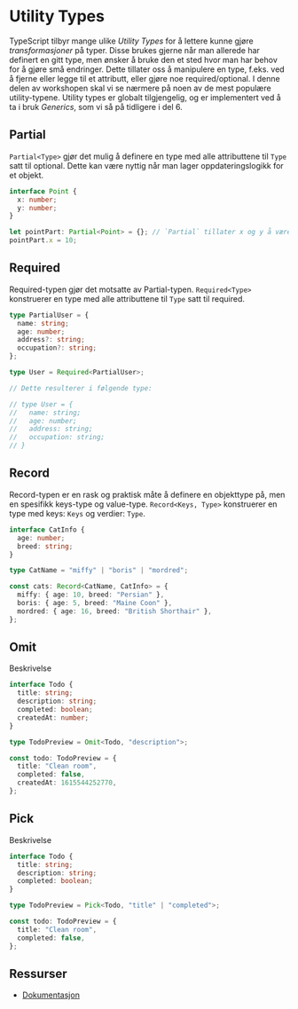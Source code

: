 # Utility Types

TypeScript tilbyr mange ulike _Utility Types_ for å lettere kunne gjøre _transformasjoner_ på typer. Disse brukes gjerne når man allerede har definert en gitt type, men ønsker å bruke den et sted hvor man har behov for å gjøre små endringer. Dette tillater oss å manipulere en type, f.eks. ved å fjerne eller legge til et attributt, eller gjøre noe required/optional. I denne delen av workshopen skal vi se nærmere på noen av de mest populære utility-typene. Utility types er globalt tilgjengelig, og er implementert ved å ta i bruk _Generics_, som vi så på tidligere i del 6.

## Partial

`Partial<Type>` gjør det mulig å definere en type med alle attributtene til `Type` satt til optional. Dette kan være nyttig når man lager oppdateringslogikk for et objekt.

```typescript
interface Point {
  x: number;
  y: number;
}

let pointPart: Partial<Point> = {}; // `Partial` tillater x og y å være optional
pointPart.x = 10;
```

## Required

Required-typen gjør det motsatte av Partial-typen. `Required<Type>` konstruerer en type med alle attributtene til `Type` satt til required.

```typescript
type PartialUser = {
  name: string;
  age: number;
  address?: string;
  occupation?: string;
};

type User = Required<PartialUser>;

// Dette resulterer i følgende type:

// type User = {
//   name: string;
//   age: number;
//   address: string;
//   occupation: string;
// }
```

## Record

Record-typen er en rask og praktisk måte å definere en objekttype på, men en spesifikk keys-type og value-type. `Record<Keys, Type>` konstruerer en type med keys: `Keys` og verdier: `Type`.

```typescript
interface CatInfo {
  age: number;
  breed: string;
}

type CatName = "miffy" | "boris" | "mordred";

const cats: Record<CatName, CatInfo> = {
  miffy: { age: 10, breed: "Persian" },
  boris: { age: 5, breed: "Maine Coon" },
  mordred: { age: 16, breed: "British Shorthair" },
};
```

## Omit

Beskrivelse

```typescript
interface Todo {
  title: string;
  description: string;
  completed: boolean;
  createdAt: number;
}

type TodoPreview = Omit<Todo, "description">;

const todo: TodoPreview = {
  title: "Clean room",
  completed: false,
  createdAt: 1615544252770,
};
```

## Pick

Beskrivelse

```typescript
interface Todo {
  title: string;
  description: string;
  completed: boolean;
}

type TodoPreview = Pick<Todo, "title" | "completed">;

const todo: TodoPreview = {
  title: "Clean room",
  completed: false,
};
```

## Ressurser

- [Dokumentasjon](https://www.typescriptlang.org/docs/handbook/utility-types.html)
